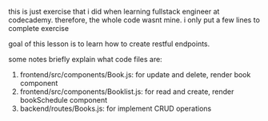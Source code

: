 this is just exercise that i did when learning fullstack engineer at codecademy. therefore, the whole code wasnt mine. i only put a few lines to complete exercise

goal of this lesson is to learn how to create restful endpoints.

some notes briefly explain what code files are:
1. frontend/src/components/Book.js: for update and delete, render book component
2. frontend/src/components/Booklist.js: for read and create, render bookSchedule component
3. backend/routes/Books.js: for implement CRUD operations

